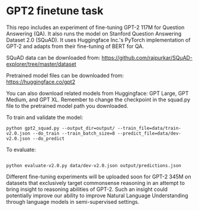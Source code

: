 # GPT2 finetune task

This repo includes an experiment of fine-tuning GPT-2 117M for Question Answering (QA). It also runs the model on Stanford Question Answering Dataset 2.0 (SQuAD). It uses Huggingface Inc.'s PyTorch implementation of GPT-2 and adapts from their fine-tuning of BERT for QA. 

SQuAD data can be downloaded from: https://github.com/rajpurkar/SQuAD-explorer/tree/master/dataset

Pretrained model files can be downloaded from: https://huggingface.co/gpt2

You can also download related models from Huggingface: GPT Large, GPT Medium, and GPT XL.
Remember to change the checkpoint in the squad.py file to the pretrained model path you downloaded.

To train and validate the model: 

```
python gpt2_squad.py --output_dir=output/ --train_file=data/train-v2.0.json --do_train --train_batch_size=8 --predict_file=data/dev-v2.0.json --do_predict

```

To evaluate: 

```

python evaluate-v2.0.py data/dev-v2.0.json output/predictions.json

```


Different fine-tuning experiments will be uploaded soon for GPT-2 345M on datasets that exclusively target commonsense reasoning in an attempt to bring insight to reasoning abilities of GPT-2. Such an insight could potentially improve our ability to improve Natural Language Understanding through language models in semi-supervised settings. 
